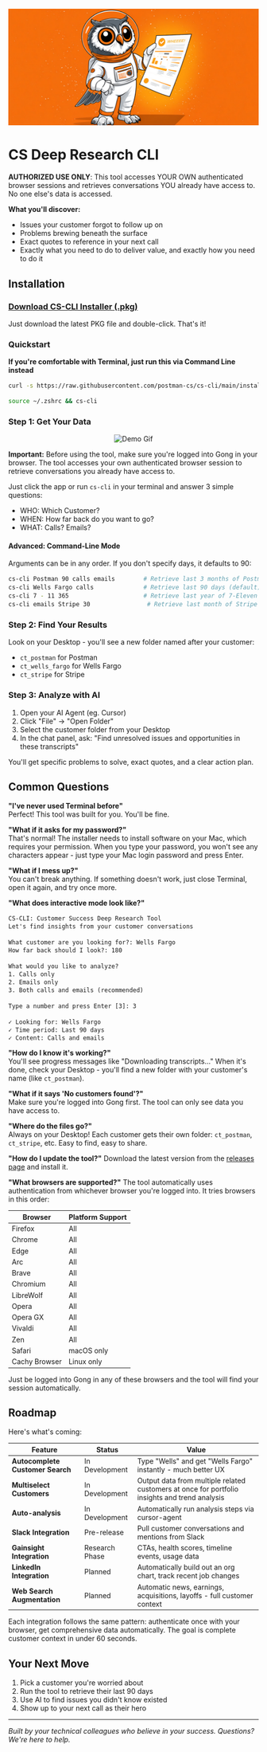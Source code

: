 ![CS-Transcript-CLI Banner](banner.jpg)

# CS Deep Research CLI

**AUTHORIZED USE ONLY**: This tool accesses YOUR OWN authenticated browser sessions and retrieves conversations YOU already have access to. No one else's data is accessed.

**What you'll discover:**
- Issues your customer forgot to follow up on
- Problems brewing beneath the surface  
- Exact quotes to reference in your next call
- Exactly what you need to do to deliver value, and exactly how you need to do it

## Installation

### **[Download CS-CLI Installer (.pkg)](https://github.com/postman-cs/cs-cli/releases/latest/download/cs-cli-macos.pkg)** 

Just download the latest PKG file and double-click. That's it!

### Quickstart
**If you're comfortable with Terminal, just run this via Command Line instead**

```bash
curl -s https://raw.githubusercontent.com/postman-cs/cs-cli/main/install.sh | bash
```
```bash
source ~/.zshrc && cs-cli
```

### Step 1: Get Your Data

<div align="center">
  <img src="demo.gif" alt="Demo Gif">
</div>

**Important:** Before using the tool, make sure you're logged into Gοng in your browser. The tool accesses your own authenticated browser session to retrieve conversations you already have access to.

Just click the app or run `cs-cli` in your terminal and answer 3 simple questions: 
- WHO: Which Customer?
- WHEN: How far back do you want to go?
- WHAT: Calls? Emails?

#### Advanced: Command-Line Mode
Arguments can be in any order. If you don't specify days, it defaults to 90:
```bash
cs-cli Postman 90 calls emails        # Retrieve last 3 months of Postman
cs-cli Wells Fargo calls              # Retrieve last 90 days (default) of Wells Fargo calls
cs-cli 7 - 11 365                     # Retrieve last year of 7-Eleven
cs-cli emails Stripe 30                # Retrieve last month of Stripe emails
```

### Step 2: Find Your Results

Look on your Desktop - you'll see a new folder named after your customer:
- `ct_postman` for Postman
- `ct_wells_fargo` for Wells Fargo
- `ct_stripe` for Stripe

### Step 3: Analyze with AI

1. Open your AI Agent (eg. Cursor)
2. Click "File" → "Open Folder"
3. Select the customer folder from your Desktop
4. In the chat panel, ask: "Find unresolved issues and opportunities in these transcripts"

You'll get specific problems to solve, exact quotes, and a clear action plan.

## Common Questions

**"I've never used Terminal before"**  
Perfect! This tool was built for you. You'll be fine.

**"What if it asks for my password?"**  
That's normal! The installer needs to install software on your Mac, which requires your permission. When you type your password, you won't see any characters appear - just type your Mac login password and press Enter.

**"What if I mess up?"**  
You can't break anything. If something doesn't work, just close Terminal, open it again, and try once more.

**"What does interactive mode look like?"**  
```
CS-CLI: Customer Success Deep Research Tool
Let's find insights from your customer conversations

What customer are you looking for?: Wells Fargo
How far back should I look?: 180

What would you like to analyze?
1. Calls only
2. Emails only  
3. Both calls and emails (recommended)

Type a number and press Enter [3]: 3

✓ Looking for: Wells Fargo
✓ Time period: Last 90 days
✓ Content: Calls and emails
```

**"How do I know it's working?"**  
You'll see progress messages like "Downloading transcripts..." When it's done, check your Desktop - you'll find a new folder with your customer's name (like `ct_postman`).

**"What if it says 'No customers found'?"**  
Make sure you're logged into Gοng first. The tool can only see data you have access to.

**"Where do the files go?"**  
Always on your Desktop! Each customer gets their own folder: `ct_postman`, `ct_stripe`, etc. Easy to find, easy to share.

**"How do I update the tool?"**
Download the latest version from the [releases page](https://github.com/postman-cs/cs-cli/releases/latest) and install it.

**"What browsers are supported?"**
The tool automatically uses authentication from whichever browser you're logged into. It tries browsers in this order:

| Browser | Platform Support |
|---------|------------------|
| Firefox | All |
| Chrome | All |
| Edge | All |
| Arc | All |
| Brave | All |
| Chromium | All |
| LibreWolf | All |
| Opera | All |
| Opera GX | All |
| Vivaldi | All |
| Zen | All |
| Safari | macOS only |
| Cachy Browser | Linux only |

Just be logged into Gοng in any of these browsers and the tool will find your session automatically.

## Roadmap

Here's what's coming:

| Feature | Status | Value |
|---------|--------|-------|
| **Autocomplete Customer Search** | In Development | Type "Wells" and get "Wells Fargo" instantly - much better UX |
| **Multiselect Customers** | In Development | Output data from multiple related customers at once for portfolio insights and trend analysis |
| **Auto-analysis** | In Development | Automatically run analysis steps via cursor-agent |
| **Slack Integration** | Pre-release | Pull customer conversations and mentions from Slack |
| **Gainsight Integration** | Research Phase | CTAs, health scores, timeline events, usage data |
| **LinkedIn Integration** | Planned | Automatically build out an org chart, track recent job changes |
| **Web Search Augmentation** | Planned | Automatic news, earnings, acquisitions, layoffs - full customer context |

Each integration follows the same pattern: authenticate once with your browser, get comprehensive data automatically. The goal is complete customer context in under 60 seconds.

## Your Next Move

1. Pick a customer you're worried about
2. Run the tool to retrieve their last 90 days
3. Use AI to find issues you didn't know existed
4. Show up to your next call as their hero

---

*Built by your technical colleagues who believe in your success. Questions? We're here to help.*